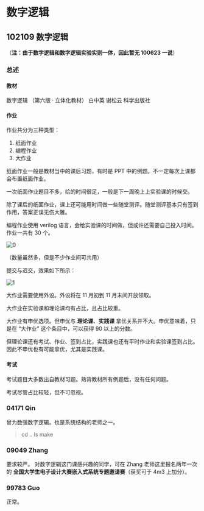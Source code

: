 # 数字逻辑

## 102109 数字逻辑

（**注：由于数字逻辑和数字逻辑实验实则一体，因此暂无 100623 一说**）

### 总述

#### 教材

数字逻辑 （第六版 · 立体化教材） 白中英 谢松云 科学出版社

#### 作业

作业共分为三种类型：

1. 纸面作业
2. 编程作业
3. 大作业

纸面作业一般是教材当中的课后习题，有时是 PPT 中的例题。不一定每次上课都会布置纸面作业。

一次纸面作业题目不多，给的时间很足，一般是下一周晚上上实验课的时候交。

除了课后的纸面作业，课上还可能用时间做一些随堂测评。随堂测评基本只有签到作用，答案正误无伤大雅。

编程作业使用 verilog 语言，会给实验课的时间做，但或许还需要自己投入时间。作业一共有 30 个。

![0](./img/0.png)

（数量虽然多，但是不少作业间可共用）

提交与迟交，效果如下所示：

![1](./img/1.png)

大作业需要使用外设。外设将在 11 月初到 11 月末间开放领取。

大作业在实验课和理论课均有占比，且占比较重。

大作业有申优选项。但申优与 **理论课**、**实践课** 拿优关系并不大。申优意味着，只是在 “大作业” 这个条目中，可以获得 90 以上的分数。

但理论课还有考试、作业、签到占比，实践课也还有平时作业和实验课签到占比。因此不申优也有可能拿优，尤其是实践课。

#### 考试

考试题目大多数出自教材习题。熟背教材所有例题后，没有任何问题。

考试尽管占比较轻，但不可忽视。

### 04171 Qin

曾为数强数字逻辑。也是系统结构的老师之一。

> cd ..
> ls
> make

### 09049 Zhang

要求较严。
对数字逻辑这门课感兴趣的同学，可在 Zhang 老师这里报名两年一次的 **全国大学生电子设计大赛嵌入式系统专题邀请赛**（获奖可于 4m3 上加分）。

### 99783 Guo

正常。
